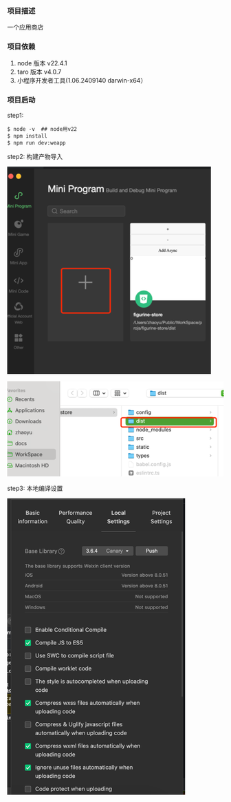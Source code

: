 ### 项目描述
一个应用商店
### 项目依赖

1. node 版本 v22.4.1 
2. taro 版本 v4.0.7
3. 小程序开发者工具(1.06.2409140 darwin-x64）

### 项目启动
step1:
```shell
$ node -v  ## node用v22
$ npm install 
$ npm run dev:weapp
```
step2: 构建产物导入

![img.png](static/img_02.png)

![img_1.png](static/img_03.png)

step3: 本地编译设置

![img.png](static/img_01.png)
